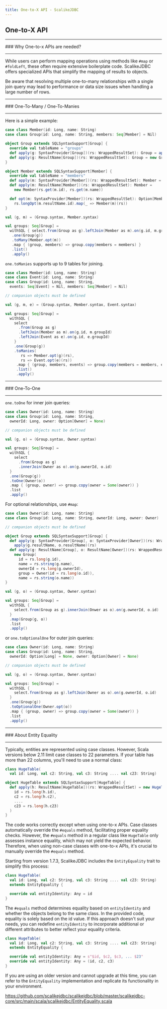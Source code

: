 ```yaml
---
title: One-to-X API - ScalikeJDBC
---
```


## One-to-X API

<hr/>
### Why One-to-x APIs are needed?
<hr/>

While users can perform mapping operations using methods like `#map` or `#foldLeft`, these often require extensive boilerplate code. ScalikeJDBC offers specialized APIs that simplify the mapping of results to objects.

<div class="alert alert-warning">
Be aware that resolving multiple one-to-many relationships with a single join query may lead to performance or data size issues when handling a large number of rows.
</div>

<hr/>
### One-To-Many / One-To-Manies
<hr/>

Here is a simple example:
```scala
case class Member(id: Long, name: String)
case class Group(id: Long, name: String, members: Seq[Member] = Nil)

object Group extends SQLSyntaxSupport[Group] {
  override val tableName = "groups"
  def apply(g: SyntaxProvider[Group])(rs: WrappedResultSet): Group = apply(g.resultName)(rs)
  def apply(g: ResultName[Group])(rs: WrappedResultSet): Group = new Group(rs.get(g.id), rs.get(g.name))
}

object Member extends SQLSyntaxSupport[Member] {
  override val tableName = "members"
  def apply(m: SyntaxProvider[Member])(rs: WrappedResultSet): Member = apply(m.resultName)(rs)
  def apply(m: ResultName[Member])(rs: WrappedResultSet): Member =
    new Member(rs.get(m.id), rs.get(m.name))

  def opt(m: SyntaxProvider[Member])(rs: WrappedResultSet): Option[Member] =
    rs.longOpt(m.resultName.id).map(_ => Member(m)(rs))
}

val (g, m) = (Group.syntax, Member.syntax)

val groups: Seq[Group] =
  withSQL { select.from(Group as g).leftJoin(Member as m).on(g.id, m.groupId) }
   .one(Group(g))
   .toMany(Member.opt(m))
   .map { (group, members) => group.copy(members = members) }
   .list()
   .apply()
```

`one.toManies` supports up to 9 tables for joining.

```scala
case class Member(id: Long, name: String)
case class Event(id: Long, name: String)
case class Group(id: Long, name: String,
  events: Seq[Event] = Nil, members: Seq[Member] = Nil)

// companion objects must be defined

val (g, m, e) = (Group.syntax, Member.syntax, Event.syntax)

val groups: Seq[Group] =
  withSQL {
    select
      .from(Group as g)
      .leftJoin(Member as m).on(g.id, m.groupId)
      .leftJoin(Event as e).on(g.id, e.groupId)
    }
    .one(Group(g))
    .toManies(
       rs => Member.opt(g)(rs),
       rs => Event.opt(e)(rs))
     .map { (group, members, events) => group.copy(members = members, events = events) }
     .list()
     .apply()
```

<hr/>
### One-To-One
<hr/>

`one.toOne` for inner join queries:

```scala
case class Owner(id: Long, name: String)
case class Group(id: Long, name: String,
  ownerId: Long, owner: Option[Owner] = None)

// companion objects must be defined

val (g, o) = (Group.syntax, Owner.syntax)

val groups: Seq[Group] =
  withSQL {
    select
      .from(Group as g)
      .innerJoin(Owner as o).on(g.ownerId, o.id)
  }
  .one(Group(g))
  .toOne(Owner(o))
  .map { (group, owner) => group.copy(owner = Some(owner)) }
  .list
  .apply()
```

For optional relationships, use `#map`:

```scala
case class Owner(id: Long, name: String)
case class Group(id: Long, name: String, ownerId: Long, owner: Owner)

// companion objects must be defined

object Group extends SQLSyntaxSupport[Group] {
  def apply(g: SyntaxProvider[Group], o: SyntaxProvider[Owner])(rs: WrappedResultSet): Group =
    apply(g.resultName, o.resultName)(rs)
  def apply(g: ResultName[Group], o: ResultName[Owner])(rs: WrappedResultSet): Group =
    new Group(
      id = rs.long(g.id),
      name = rs.string(g.name),
      ownerId = rs.long(g.ownerId),
      group = Owner(id = rs.long(o.id)),
      name = rs.string(o.name))
}

val (g, o) = (Group.syntax, Owner.syntax)

val groups: Seq[Group] =
  withSQL {
    select.from(Group as g).innerJoin(Onwer as o).on(g.ownerId, o.id)
  }
  .map(Group(g, o))
  .list
  .apply()
```

or `one.toOptionalOne` for outer join queries:

```scala
case class Owner(id: Long, name: String)
case class Group(id: Long, name: String,
  ownerId: Option[Long] = None, owner: Option[Owner] = None)

// companion objects must be defined

val (g, o) = (Group.syntax, Owner.syntax)

val groups: Seq[Group] =
  withSQL {
    select.from(Group as g).leftJoin(Owner as o).on(g.ownerId, o.id)
  }
  .one(Group(g))
  .toOptionalOne(Owner.opt(o))
  .map { (group, owner) => group.copy(owner = Some(owner)) }
  .list
  .apply()
```

<hr/>
### About Entity Equality
<hr/>

Typically, entities are represented using case classes. However, Scala versions below 2.11 limit case classes to 22 parameters. If your table has more than 22 columns, you'll need to use a normal class:


```scala
class HugeTable(
  val id: Long, val c2: String, val c3: String .... val c23: String)

object HugeTable extends SQLSyntaxSupport[HugeTable] {
  def apply(h: ResultName[HugeTable])(rs: WrappedResultSet) = new HugeTable(
    id = rs.long(h.id),
    c2 = rs.long(h.c2),
    ....
    c23 = rs.long(h.c23)
  )
}
```

The code works correctly except when using one-to-x APIs. Case classes automatically override the `#equals` method, facilitating proper equality checks. However, the `#equals` method in a regular class like `HugeTable` only assesses instance equality, which may not yield the expected behavior. Therefore, when using non-case classes with one-to-x APIs, it's crucial to manually override the `#equals` method.

Starting from version 1.7.3, ScalikeJDBC includes the `EntityEquality` trait to simplify this process:

```scala
class HugeTable(
  val id: Long, val c2: String, val c3: String .... val c23: String)
  extends EntityEquality {

  override val entityIdentity: Any = id
}
```

The `#equals` method determines equality based on `entityIdentity` and whether the objects belong to the same class. In the provided code, equality is solely based on the id value. If this approach doesn't suit your needs, you can redefine `entityIdentity` to incorporate additional or different attributes to better reflect your equality criteria.

```scala
class HugeTable(
  val id: Long, val c2: String, val c3: String .... val c23: String)
  extends EntityEquality {

  override val entityIdentity: Any = s"$id, $c2, $c3, ... $23"
  override val entityIdentity: Any = (id, c2, c3)
}
```

If you are using an older version and cannot upgrade at this time, you can refer to the `EntityEquality` implementation and replicate its functionality in your environment.

https://github.com/scalikejdbc/scalikejdbc/blob/master/scalikejdbc-core/src/main/scala/scalikejdbc/EntityEquality.scala

